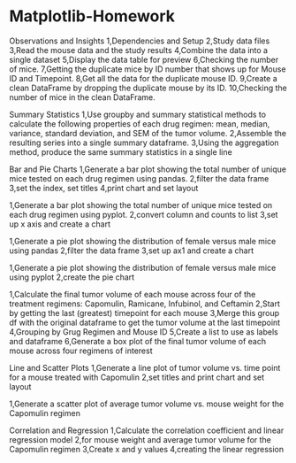 # Matplotlib-Homework

Observations and Insights
1,Dependencies and Setup
2,Study data files
3,Read the mouse data and the study results
4,Combine the data into a single dataset
5,Display the data table for preview
6,Checking the number of mice.
7,Getting the duplicate mice by ID number that shows up for Mouse ID and Timepoint. 
8,Get all the data for the duplicate mouse ID. 
9,Create a clean DataFrame by dropping the duplicate mouse by its ID.
10,Checking the number of mice in the clean DataFrame.


Summary Statistics
1,Use groupby and summary statistical methods to calculate the following properties of each drug regimen: mean, median, variance, standard deviation, and SEM of the tumor volume. 
2,Assemble the resulting series into a single summary dataframe.
3,Using the aggregation method, produce the same summary statistics in a single line

Bar and Pie Charts
1,Generate a bar plot showing the total number of unique mice tested on each drug regimen using pandas.
2,filter the data frame
3,set the index, set titles
4,print chart and set layout

1,Generate a bar plot showing the total number of unique mice tested on each drug regimen using pyplot.
2,convert column and counts to list
3,set up x axis and create a chart

1,Generate a pie plot showing the distribution of female versus male mice using pandas
2,filter the data frame
3,set up ax1 and create a chart

1,Generate a pie plot showing the distribution of female versus male mice using pyplot
2,create the pie chart

1,Calculate the final tumor volume of each mouse across four of the treatment regimens: Capomulin, Ramicane, Infubinol, and Ceftamin
2,Start by getting the last (greatest) timepoint for each mouse
3,Merge this group df with the original dataframe to get the tumor volume at the last timepoint
4,Grouping by Grug Regimen and Mouse ID
5,Create a list to use as labels and dataframe
6,Generate a box plot of the final tumor volume of each mouse across four regimens of interest


Line and Scatter Plots
1,Generate a line plot of tumor volume vs. time point for a mouse treated with Capomulin
2,set titles and print chart and set layout

1,Generate a scatter plot of average tumor volume vs. mouse weight for the Capomulin regimen


Correlation and Regression
1,Calculate the correlation coefficient and linear regression model 
2,for mouse weight and average tumor volume for the Capomulin regimen
3,Create x and y values
4,creating the linear regression